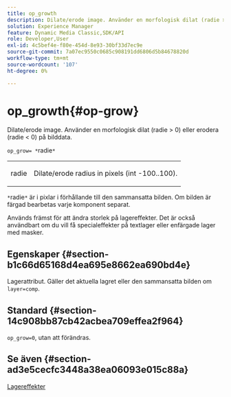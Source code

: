 ```yaml
---
title: op_growth
description: Dilate/erode image. Använder en morfologisk dilat (radie > 0) eller erodera (radie < 0) på bilddata.
solution: Experience Manager
feature: Dynamic Media Classic,SDK/API
role: Developer,User
exl-id: 4c5bef4e-f80e-454d-8e93-30bf33d7ec9e
source-git-commit: 7a07ec9550c0685c908191dd6806d5b84678820d
workflow-type: tm+mt
source-wordcount: '107'
ht-degree: 0%

---
```


# op_growth{#op-grow}

Dilate/erode image. Använder en morfologisk dilat (radie > 0) eller erodera (radie &lt; 0) på bilddata.

`op_grow= *`radie`*`

<table id="simpletable_3BAA4523D29E447FA7A4C9009B3E8344"> 
 <tr class="strow"> 
  <td class="stentry"> <p><span class="codeph"><span class="varname"> radie</span></span> </p> </td> 
  <td class="stentry"> <p>Dilate/erode radius in pixels (int -100..100). </p></td> 
 </tr> 
</table>

`*`radie`*` är i pixlar i förhållande till den sammansatta bilden. Om bilden är färgad bearbetas varje komponent separat.

Används främst för att ändra storlek på lagereffekter. Det är också användbart om du vill få specialeffekter på textlager eller enfärgade lager med masker.

## Egenskaper {#section-b1c66d65168d4ea695e8662ea690bd4e}

Lagerattribut. Gäller det aktuella lagret eller den sammansatta bilden om `layer=comp`.

## Standard {#section-14c908bb87cb42acbea709effea2f964}

`op_grow=0`, utan att förändras.

## Se även {#section-ad3e5cecfc3448a38ea06093e015c88a}

[Lagereffekter](../../../../../is-api/http-ref/image-serving-api-ref/c-http-protocol-reference/c-syntax-and-features/r-layer-effects.md#reference-82a6b5311b3d4471ad2799adb3b2201c)
